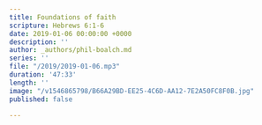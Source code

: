 ```yaml
---
title: Foundations of faith
scripture: Hebrews 6:1-6
date: 2019-01-06 00:00:00 +0000
description: ''
author: _authors/phil-boalch.md
series: ''
file: "/2019/2019-01-06.mp3"
duration: '47:33'
length: ''
image: "/v1546865798/B66A29BD-EE25-4C6D-AA12-7E2A50FC8F0B.jpg"
published: false

---
```

